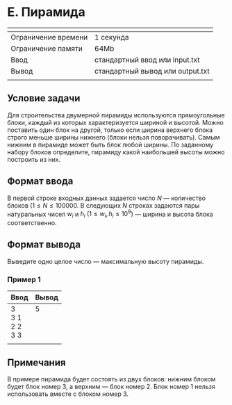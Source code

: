 # E. Пирамида

[]()|[]()
-------------------|---
Ограничение времени|	1 секунда
Ограничение памяти |	64Mb
Ввод               |	стандартный ввод или input.txt
Вывод              |	стандартный вывод или output.txt
[]()|[]()

## Условие задачи
Для строительства двумерной пирамиды используются прямоугольные блоки, каждый из которых характеризуется шириной и высотой.
Можно поставить один блок на другой, только если ширина верхнего блока строго меньше ширины нижнего (блоки нельзя поворачивать). Самым нижним в пирамиде может быть блок любой ширины.
По заданному набору блоков определите, пирамиду какой наибольшей высоты можно построить из них.

## Формат ввода
В первой строке входных данных задается число $N$ — количество блоков $(1 \leq N \leq 100000$.
В следующих $N$ строках задаются пары натуральных чисел $w_i$ и $h_i\ (1 \leq w_i, h_i \leq 10^9)$ — ширина и высота блока соответственно.

## Формат вывода
Выведите одно целое число — максимальную высоту пирамиды.

### Пример 1
Ввод | Вывод
---| ---
3 <br> 3 1 <br> 2 2 <br> 3 3 | 5 <br> <br> <br> <br>
[]()|[]()

## Примечания
В примере пирамида будет состоять из двух блоков: нижним блоком будет блок номер 3, а верхним — блок номер 2. Блок номер 1 нельзя использовать вместе с блоком номер 3.
